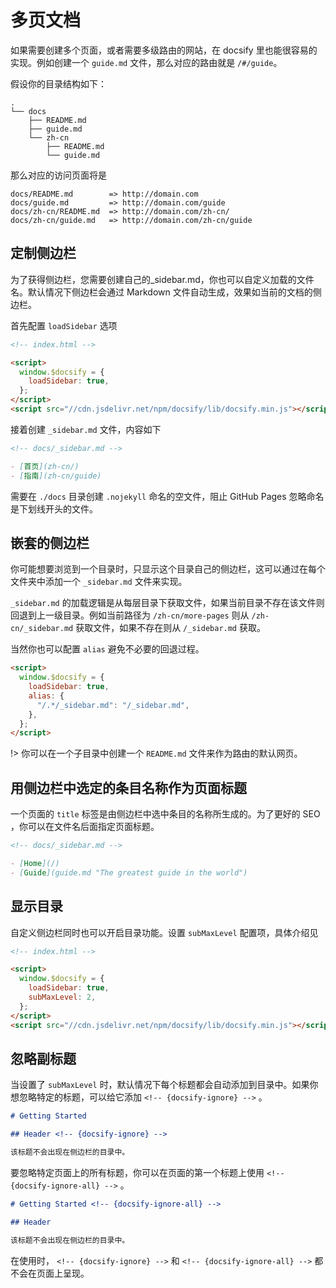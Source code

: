 # 多页文档

如果需要创建多个页面，或者需要多级路由的网站，在 docsify 里也能很容易的实现。例如创建一个 `guide.md` 文件，那么对应的路由就是 `/#/guide`。

假设你的目录结构如下：

```text
.
└── docs
    ├── README.md
    ├── guide.md
    └── zh-cn
        ├── README.md
        └── guide.md
```

那么对应的访问页面将是

```text
docs/README.md        => http://domain.com
docs/guide.md         => http://domain.com/guide
docs/zh-cn/README.md  => http://domain.com/zh-cn/
docs/zh-cn/guide.md   => http://domain.com/zh-cn/guide
```

## 定制侧边栏

为了获得侧边栏，您需要创建自己的\_sidebar.md，你也可以自定义加载的文件名。默认情况下侧边栏会通过 Markdown 文件自动生成，效果如当前的文档的侧边栏。

首先配置 `loadSidebar` 选项

```html
<!-- index.html -->

<script>
  window.$docsify = {
    loadSidebar: true,
  };
</script>
<script src="//cdn.jsdelivr.net/npm/docsify/lib/docsify.min.js"></script>
```

接着创建 `_sidebar.md` 文件，内容如下

```markdown
<!-- docs/_sidebar.md -->

- [首页](zh-cn/)
- [指南](zh-cn/guide)
```

需要在 `./docs` 目录创建 `.nojekyll` 命名的空文件，阻止 GitHub Pages 忽略命名是下划线开头的文件。

## 嵌套的侧边栏

你可能想要浏览到一个目录时，只显示这个目录自己的侧边栏，这可以通过在每个文件夹中添加一个 `_sidebar.md` 文件来实现。

`_sidebar.md` 的加载逻辑是从每层目录下获取文件，如果当前目录不存在该文件则回退到上一级目录。例如当前路径为 `/zh-cn/more-pages` 则从 `/zh-cn/_sidebar.md` 获取文件，如果不存在则从 `/_sidebar.md` 获取。

当然你也可以配置 `alias` 避免不必要的回退过程。

```html
<script>
  window.$docsify = {
    loadSidebar: true,
    alias: {
      "/.*/_sidebar.md": "/_sidebar.md",
    },
  };
</script>
```

!> 你可以在一个子目录中创建一个 `README.md` 文件来作为路由的默认网页。

## 用侧边栏中选定的条目名称作为页面标题

一个页面的 `title` 标签是由侧边栏中选中条目的名称所生成的。为了更好的 SEO ，你可以在文件名后面指定页面标题。

```markdown
<!-- docs/_sidebar.md -->

- [Home](/)
- [Guide](guide.md "The greatest guide in the world")
```

## 显示目录

自定义侧边栏同时也可以开启目录功能。设置 `subMaxLevel` 配置项，具体介绍见

```html
<!-- index.html -->

<script>
  window.$docsify = {
    loadSidebar: true,
    subMaxLevel: 2,
  };
</script>
<script src="//cdn.jsdelivr.net/npm/docsify/lib/docsify.min.js"></script>
```

## 忽略副标题

当设置了 `subMaxLevel` 时，默认情况下每个标题都会自动添加到目录中。如果你想忽略特定的标题，可以给它添加 `<!-- {docsify-ignore} -->` 。

```markdown
# Getting Started

## Header <!-- {docsify-ignore} -->

该标题不会出现在侧边栏的目录中。
```

要忽略特定页面上的所有标题，你可以在页面的第一个标题上使用 `<!-- {docsify-ignore-all} -->` 。

```markdown
# Getting Started <!-- {docsify-ignore-all} -->

## Header

该标题不会出现在侧边栏的目录中。
```

在使用时， `<!-- {docsify-ignore} -->` 和 `<!-- {docsify-ignore-all} -->` 都不会在页面上呈现。
